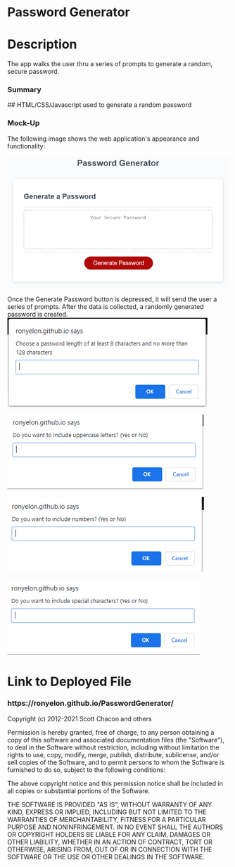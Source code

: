 <h1>Password Generator</h1>

<h1>Description</h3>
<p>The app walks the user thru a series of prompts to generate a random, secure password.  </p>

<h3>Summary</h3>
<p> ## HTML/CSS/Javascript used to generate a random password</p>

<h3>Mock-Up</h3>
<p>The following image shows the web application's appearance and functionality:</p>

<p>
    <img src="https://github.com/ronyelon/PasswordGenerator/blob/main/Assets/PasswordGenerator-MockUp.png" />
</p>    

<p> Once the Generate Password button is depressed, it will send the user a series of prompts. After the data is collected, a randomly generated password is created.
    <img src="https://github.com/ronyelon/PasswordGenerator/blob/main/Assets/Alert1.PNG" />
</p> 
<p>
    <img src="https://github.com/ronyelon/PasswordGenerator/blob/main/Assets/Alert2.PNG" />
</p> 
<p>
    <img src="https://github.com/ronyelon/PasswordGenerator/blob/main/Assets/Alert3.PNG" />
</p> 
<p>
    <img src="https://github.com/ronyelon/PasswordGenerator/blob/main/Assets/Alert4.PNG" />
</p> 


<h1> Link to Deployed File</h1>
<h3>https://ronyelon.github.io/PasswordGenerator/</h3>

<p></p>



Copyright (c) 2012-2021 Scott Chacon and others

Permission is hereby granted, free of charge, to any person obtaining
a copy of this software and associated documentation files (the
"Software"), to deal in the Software without restriction, including
without limitation the rights to use, copy, modify, merge, publish,
distribute, sublicense, and/or sell copies of the Software, and to
permit persons to whom the Software is furnished to do so, subject to
the following conditions:

The above copyright notice and this permission notice shall be
included in all copies or substantial portions of the Software.

THE SOFTWARE IS PROVIDED "AS IS", WITHOUT WARRANTY OF ANY KIND,
EXPRESS OR IMPLIED, INCLUDING BUT NOT LIMITED TO THE WARRANTIES OF
MERCHANTABILITY, FITNESS FOR A PARTICULAR PURPOSE AND
NONINFRINGEMENT. IN NO EVENT SHALL THE AUTHORS OR COPYRIGHT HOLDERS BE
LIABLE FOR ANY CLAIM, DAMAGES OR OTHER LIABILITY, WHETHER IN AN ACTION
OF CONTRACT, TORT OR OTHERWISE, ARISING FROM, OUT OF OR IN CONNECTION
WITH THE SOFTWARE OR THE USE OR OTHER DEALINGS IN THE SOFTWARE.